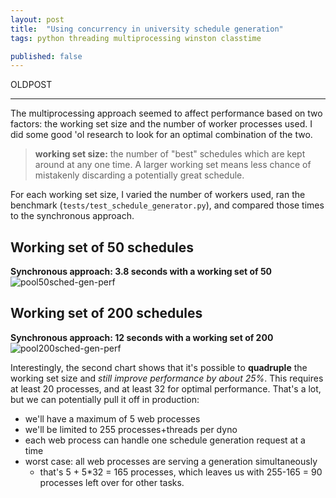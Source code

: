 ```yaml
---
layout: post
title:  "Using concurrency in university schedule generation"
tags: python threading multiprocessing winston classtime

published: false
---
```



OLDPOST

---

The multiprocessing approach seemed to affect performance based on two factors: the working set size and the number of worker processes used. I did some good 'ol research to look for an optimal combination of the two.

> **working set size:** the number of "best" schedules which are kept around at any one time. A larger working set means less chance of mistakenly discarding a potentially great schedule.

For each working set size, I varied the number of workers used, ran the benchmark (`tests/test_schedule_generator.py`), and compared those times to the synchronous approach.

Working set of 50 schedules
---
**Synchronous approach: 3.8 seconds with a working set of 50**
![pool50sched-gen-perf](https://cloud.githubusercontent.com/assets/1522678/4966148/2dafa904-67af-11e4-9d35-146f86c5e342.png)

Working set of 200 schedules
--
**Synchronous approach: 12 seconds with a working set of 200**
![pool200sched-gen-perf](https://cloud.githubusercontent.com/assets/1522678/4966149/2db3a2c0-67af-11e4-8f3e-cab8ae605106.png)

Interestingly, the second chart shows that it's possible to **quadruple** the working set size and *still improve performance by about 25%*. This requires at least 20 processes, and at least 32 for optimal performance. That's a lot, but we can potentially pull it off in production:

- we'll have a maximum of 5 web processes
- we'll be limited to 255 processes+threads per dyno
- each web process can handle one schedule generation request at a time
- worst case: all web processes are serving a generation simultaneously
  - that's 5 + 5*32 = 165 processes, which leaves us with 255-165 = 90 processes left over for other tasks.

